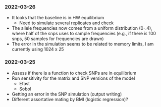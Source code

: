 
### 2022-03-26

- It looks that the baseline is in HW equilibrium
    - Need to simulate several replicates and check
- The allele frequencies now comes from a uniform distribution (0-.4), where half
     of the snps uses to sample frequencies (e.g., if there is 100 snps, 50 samples 
     for frequencies are drawn)
- The error in the simulation seems to be related to memory limits, I am currently using 1024 x 25

### 2022-03-25

- Assess if there is a function to check SNPs are in equilibrium
- Run sensitivity for the matrix and SNP versions of the model
    - Efast
    - Sobol
- Getting an error in the SNP simulation (output writing)
- Different assortative mating by BMI (logistic regression)?